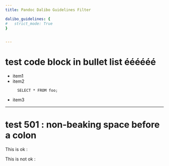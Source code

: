 ```yaml
---
title: Pandoc Dalibo Guidelines Filter

dalibo_guidelines: {
#   strict_mode: True
}
   

---
```


# test code block in bullet list éééééé

* item1
* item2
    ```
	  SELECT * FROM foo;
    ```
* item3

-----

# test 501 : non-beaking space before a colon

This is ok :

This is not ok :



